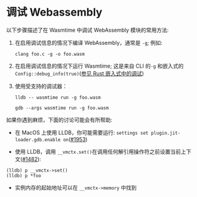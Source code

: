 # 调试 Webassembly

以下步骤描述了在 Wasmtime 中调试 WebAssembly 模块的常用方法:

1. 在启用调试信息的情况下编译 WebAssembly，通常是 `-g`; 例如:

    ```shell
    clang foo.c -g -o foo.wasm
    ```

2. 在启用调试信息的情况下运行 Wasmtime; 这是来自 CLI 的`-g` 和嵌入式的 `Config::debug_info(true)`([参见 Rust 嵌入式中的调试](#调试-webassembly))

3. 使用受支持的调试器：

    ```shell
    lldb -- wasmtime run -g foo.wasm
    ```

    ```shell
    gdb --args wasmtime run -g foo.wasm
    ```

如果你遇到麻烦，下面的讨论可能会有所帮助:

- 在 MacOS 上使用 LLDB，你可能需要运行: `settings set plugin.jit-loader.gdb.enable on`([#1953](https://github.com/bytecodealliance/wasmtime/issues/1953))

- 使用 LLDB，调用 `__vmctx.set()`在调用任何解引用操作符之前设置当前上下文([#1482](https://github.com/bytecodealliance/wasmtime/pull/1482)):

```shell
(lldb) p __vmctx->set()
(lldb) p *foo
```

- 实例内存的起始地址可以在 `__vmctx->memory` 中找到
